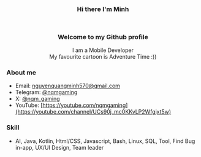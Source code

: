 ### <p align="center">Hi there I'm Minh</p><br><p align="center">Welcome to my Github profile</p>

<p align="center">I am a Mobile Developer <br> My favourite cartoon is Adventure Time :))</p>

### About me
- Email: nguyenquangminh570@gmail.com
- Telegram: [@nqmgaming](http://t.me/nqmgaming)
- X: [@nqm_gaming](https://www.twitter.com/nqm_gaming)
- YouTube: [https://youtube.com/nqmgaming](https://youtube.com/channel/UCs90j_mc0KKvLP2Wfgjxt5w)

### Skill
- AI, Java, Kotlin, Html/CSS, Javascript, Bash, Linux, SQL, Tool, Find Bug in-app, UX/UI Design, Team leader 
